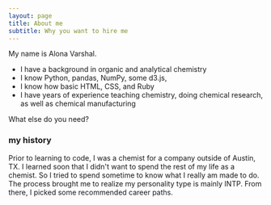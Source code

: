 ```yaml
---
layout: page
title: About me
subtitle: Why you want to hire me
---
```


My name is Alona Varshal. 

- I have a background in organic and analytical chemistry
- I know Python, pandas, NumPy, some d3.js, 
- I know how basic HTML, CSS, and Ruby
- I have years of experience teaching chemistry, doing chemical research, as well as chemical manufacturing

What else do you need?

### my history

Prior to learning to code, I was a chemist for a company outside of Austin, TX. I learned soon that I didn't want to spend the rest of my life as a chemist. So I tried to spend sometime to know what I really am made to do. The process brought me to realize my personality type is mainly INTP. From there, I picked some recommended career paths.